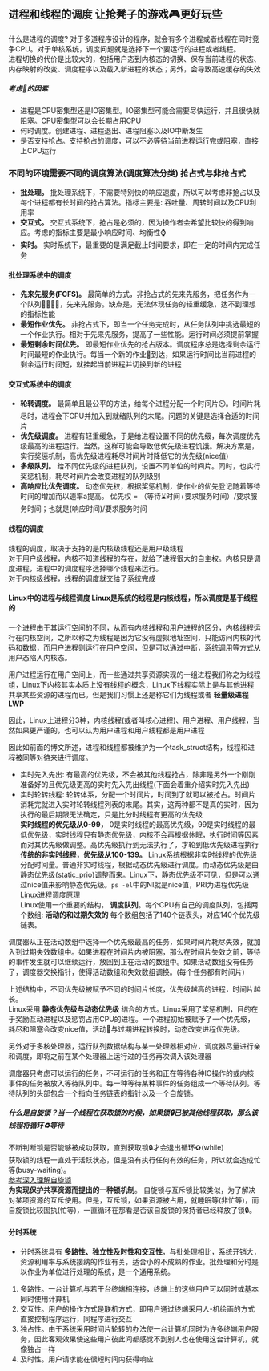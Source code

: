 ## 进程和线程的调度 让抢凳子的游戏🎮更好玩些
什么是进程的调度? 对于多道程序设计的程序，就会有多个进程或者线程在同时竞争CPU。对于单核系统，调度问题就是选择下一个要运行的进程或者线程。<br>
进程切换的代价是比较大的，包括用户态到内核态的切换、保存当前进程的状态、内存映射的改变、调度程序以及载入新进程的状态；另外，会导致高速缓存的失效

##### 考虑💭的因素
* 进程是CPU密集型还是IO密集型。IO密集型可能会需要尽快运行，并且很快就阻塞。CPU密集型可以会长期占用CPU
* 何时调度。创建进程、进程退出、进程阻塞以及IO中断发生
* 是否支持抢占。支持抢占的调度，可以不必等待当前进程运行完或阻塞，直接上CPU运行

### 不同的环境需要不同的调度算法(调度算法分类) 抢占式与非抢占式
* **批处理。** 批处理系统下，不需要特别快的响应速度，所以可以考虑非抢占以及每个进程都有长时间的抢占算法。指标主要是: 吞吐量、周转时间以及CPU利用率
* **交互式。** 交互式系统下，抢占是必须的，因为操作者会希望比较快的得到响应。考虑的指标主要是最小响应时间、均衡性⌚️
* **实时。** 实时系统下，最重要的是满足截止时间要求，即在一定的时间内完成任务

#### 批处理系统中的调度
* **先来先服务(FCFS)。** 最简单的方式，非抢占式的先来先服务，把任务作为一个队列🚶🚶🚶🚶，先来先服务。缺点是，无法体现任务的轻重缓急，达不到理想的指标性能
* **最短作业优先。** 非抢占式下，即当一个任务完成时，从任务队列中挑选最短的一个作业执行。相对于先来先服务，提高了一些性能。运行时间必须提前掌握
* **最短剩余时间优先。** 即最短作业优先的抢占版本。调度程序总是选择剩余运行时间最短的作业执行。每当一个新的作业📃到达，如果运行时间比当前进程的剩余运行时间短，就挂起当前进程并切换到新的进程

#### 交互式系统中的调度 
* **轮转调度。** 最简单且最公平的方法，给每个进程分配一个时间片⏲️。时间片耗尽时，进程会下CPU并加入到就绪队列的末尾。问题的关键是选择合适的时间片
* **优先级调度。** 进程有轻重缓急，于是给进程设置不同的优先级，每次调度优先级最高的进程运行。当然，这样可能会导致低优先级进程饥饿。解决方案是，实行奖惩机制，高优先级进程耗尽时间片时降低它的优先级(nice值)
* **多级队列。** 给不同优先级的进程队列，设置不同单位的时间片。同时，也实行奖惩机制，耗尽时间片会改变进程的队列级别
* **高响应比优先调度。** 动态优先权，根据奖惩机制，使作业的优先登记随着等待时间的增加而以速率a提高。 优先权 = （等待⌛️时间+要求服务时间）/要求服务时间；也就是(响应时间)/要求服务时间
#### 线程的调度
线程的调度，取决于支持的是内核级线程还是用户级线程<br>
对于用户级线程，内核不知道线程的存在，就给了进程很大的自主权。内核只是调度进程，进程中的调度程序选择哪个线程来运行。<br>
对于内核级线程，线程的调度就交给了系统完成<br>

#### Linux中的进程与线程调度 Linux是系统的线程是内核线程，所以调度是基于线程的
一个进程由于其运行空间的不同，从而有内核线程和用户进程的区分，内核线程运行在内核空间，之所以称之为线程是因为它没有虚拟地址空间，只能访问内核的代码和数据，而用户进程则运行在用户空间，但是可以通过中断，系统调用等方式从用户态陷入内核态。<br>

用户进程运行在用户空间上，而一些通过共享资源实现的一组进程我们称之为线程组，Linux下内核其实本质上没有线程的概念，Linux下线程实际上是与其他进程共享某些资源的进程而已。但是我们习惯上还是称它们为线程或者 **轻量级进程LWP**<br>

因此，Linux上进程分3种，内核线程(或者叫核心进程)、用户进程、用户线程，当然如果更严谨的，也可以认为用户进程和用户线程都是用户进程<br>

因此如前面的博文所述，进程和线程都被维护为一个task_struct结构，线程和进程被同等对待来进行调度。<br>

* 实时先入先出: 有最高的优先级，不会被其他线程抢占，除非是另外一个刚刚准备好的且优先级更高的实时先入先出线程(下面会着重介绍实时先入先出)
* 实时轮转线程: 轮转体系，分配一个时间片，时间到了就可以被抢占。时间片消耗完就进入实时轮转线程列表的末尾。其实，这两种都不是真的实时，因为执行的最后期限无法确定，只是比分时线程有更高的优先级<br>
**实时线程的优先级从0-99，** 0是实时线程的最高优先级，99是实时线程的最低优先级，实时线程只有静态优先级，内核不会再根据休眠，执行时间等因素而对其优先级做调整。高优先级执行到无法执行了，才轮到低优先级进程执行<br>
**传统的非实时线程，优先级从100-139。** Linux系统根据非实时线程的优先级分配时间量。普通非实时线程，根据动态优先级进行调度。而动态优先级是由静态优先级(static_prio)调整而来。Linux下，静态优先级不可见，但是可以通过nice值来影响静态优先级。`ps -el`中的NI就是nice值，PRI为进程优先级<br>
[Linux进程调度原理](https://www.cnblogs.com/zhaoyl/archive/2012/09/04/2671156.html)<br>
Linux使用一个重要的结构， **调度队列**。每个CPU有自己的调度队列，包括两个数组: **活动的和过期失效的** 每个数组包括了140个链表头，对应140个优先级链表。<br>

调度器从正在活动数组中选择一个优先级最高的任务，如果时间片耗尽失效，就加入到过期失效数组中。如果进程在时间片内被阻塞，那么在时间片失效之前，等待的事件发生就可以继续运行，放回到正在活动的数组中。如果活动数组没有任务了，调度器交换指针，使得活动数组和失效数组调换。(每个任务都有时间片)<br>

上述结构中，不同优先级被赋予不同的时间片长度，优先级越高的进程，时间片越长。<br>
Linux采用 **静态优先级与动态优先级** 结合的方式。Linux采用了奖惩机制，目的在于奖励互动进程以及惩罚占用CPU的进程。一个进程初始被赋予了一个优先级，耗尽和阻塞会改变nice值，活动🎡与过期进程转换时，动态改变进程优先级。<br>

另外对于多核处理器，运行队列数据结构与某一处理器相对应，调度器尽量进行亲和调度，即将之前在某个处理器上运行过的任务再次调入该处理器<br>

调度器只考虑可以运行的任务，不可运行的任务和正在等待各种IO操作的或内核事件的任务被放入等待队列中。每一种等待某种事件的任务组成一个等待队列。等待队列的头部包含一个指向任务链表的指针以及一个自旋锁。<br>

##### 什么是自旋锁？当一个线程在获取锁的时候，如果锁🔒已被其他线程获取，那么该线程将循环♻️等待
不断判断锁是否能够被成功获取，直到获取锁🔒才会退出循环♻️(while)<br>
获取锁的线程一直处于活跃状态，但是没有执行任何有效的任务，所以就会造成忙等(busy-waiting)。<br>
[参考深入理解自旋锁](https://blog.csdn.net/qq_34337272/article/details/81252853)<br>
**为实现保护共享资源而提出的一种锁机制**。 自旋锁与互斥锁比较类似，为了解决对某项资源的互斥使用。但是，互斥锁，如果资源被占用，就睡眠等(非忙等)，而自旋锁比较固执(忙等)，一直循环在那看是否该自旋锁的保持者已经释放了锁🔒。<br>

#### 分时系统
* 分时系统具有 **多路性、独立性及时性和交互性**，与批处理相比，系统开销大，资源利用率与系统接纳的作业有关，适合小的不成熟的作业。批处理和分时是以作业为单位进行处理的系统，是一个通用系统。<br>
1. 多路性。一台计算机与若干台终端相连接，终端上的这些用户可以同时或基本同时使用计算机<br>
2. 交互性。用户的操作方式是联机方式，即用户通过终端采用人-机绘画的方式直接控制程序运行，同程序进行交互<br>
3. 独占性。由于系统采用时间片轮转的办法使一台计算机同时为许多终端用户服务，因此客观效果使这些用户彼此间都感觉不到别人也在使用这台计算机，就像独占一样<br>
4. 及时性。用户请求能在很短时间内获得响应<br>